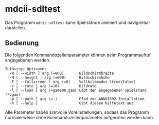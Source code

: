 mdcii-sdltest
=============

Das Programm `mdcii-sdltest` kann Spielstände animiert und navigierbar darstellen.

Bedienung
---------

Die folgenden Kommandozeilenparameter können beim Programmaufruf angegebenen werden:

    Zulässige Optionen:
      -W [ --width ] arg (=800)       Bildschirmbreite
      -H [ --height ] arg (=600)      Bildschirmhöhe
      -F [ --fullscreen ] arg (=0)    Vollbildmodus (true/false)
      -r [ --rate ] arg (=10)         Bildrate
      -l [ --load ] arg (=game00.gam) Lädt den angegebenen Spielstand (*.gam)
      -p [ --path ] arg (=.)          Pfad zur ANNO1602-Installation
      -h [ --help ]                   Gibt diesen Hilfetext aus
    

Alle Parameter haben sinnvolle Voreinstellungen, sodass das Programm normalerweise ohne Kommandozeilenparameter aufgerufen werden kann.
